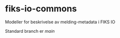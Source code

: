 # fiks-io-commons
Modeller for beskrivelse av melding-metadata i FIKS IO

Standard branch er _main_
